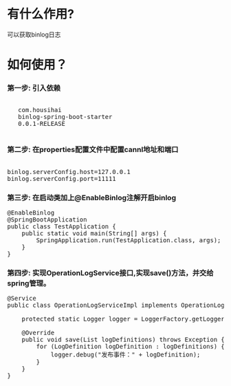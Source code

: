 # 有什么作用?
  可以获取binlog日志
  
# 如何使用？</h1>
### 第一步: 引入依赖
      
<pre>
<dependency>
   <groupId>com.housihai</groupId>
   <artifactId>binlog-spring-boot-starter</artifactId>
   <version>0.0.1-RELEASE</version>
</dependency>
</pre>

### 第二步: 在properties配置文件中配置cannl地址和端口
<pre>    
binlog.serverConfig.host=127.0.0.1
binlog.serverConfig.port=11111
</pre>

### 第三步: 在启动类加上@EnableBinlog注解开启binlog   
<pre>
@EnableBinlog
@SpringBootApplication
public class TestApplication {
	public static void main(String[] args) {
		SpringApplication.run(TestApplication.class, args);
	}
}
</pre>

### 第四步: 实现OperationLogService接口,实现save()方法，并交给spring管理。       
<pre>
@Service
public class OperationLogServiceImpl implements OperationLogService {

	protected static Logger logger = LoggerFactory.getLogger(OperationLogServiceImpl.class);

	@Override
	public void save(List<LogDefinition> logDefinitions) throws Exception {
		for (LogDefinition logDefinition : logDefinitions) {
			logger.debug("发布事件：" + logDefinition);
		}
	}
}
</pre>
